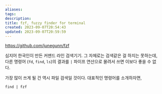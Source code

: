 ```yaml
---
aliases: 
tags: 
description:
title: fzf, fuzzy finder for terminal
created: 2023-09-07T20:54:43
updated: 2023-09-07T20:59:59
---
```

<https://github.com/junegunn/fzf>  

심지어 한국인이 만든 커맨드 라인 검색기기. 그 자체로는 검색같은 걸 하지는 못하는데, 다른 명령어 (`fd`, `find`, `ls`)의 결과를 `|` 파이프 연산으로 물려서 쓰면 이보다 좋을 수 없다.

가장 많이 쓰게 될 건 역시 파일 검색일 것이다. 대표적인 명령어를 소개하자면,

```shell
find | fzf
```
